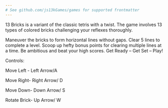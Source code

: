 ```yaml
---
# See github.com/js13kGames/games for supported frontmatter
---
```

13 Bricks is a variant of the classic tetris with a twist. The game involves 13 types of colored bricks challenging your reflexes thoroughly. 

Maneuver the bricks to form horizontal lines without gaps. Clear 5 lines to complete a level. Scoop up hefty bonus points for clearing multiple lines at a time. Be ambitious and beat your high scores. Get Ready – Get Set – Play!

Controls:
Move Left -	Left Arrow/A
Move Right-	Right Arrow/ D
Move Down-	Down Arrow/ S
Rotate Brick-	Up Arrow/ W